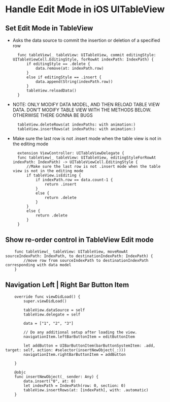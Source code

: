 # Handle Edit Mode in iOS UITableView

## Set Edit Mode in TableView
- Asks the data source to commit the insertion or deletion of a specified row
        
        func tableView(_ tableView: UITableView, commit editingStyle: UITableViewCell.EditingStyle, forRowAt indexPath: IndexPath) {
            if editingStyle == .delete {
                data.remove(at: indexPath.row)
            }
            else if editingStyle == .insert {
                data.append(String(indexPath.row))
            }
            tableView.reloadData()
        }

- NOTE: ONLY MODIFY DATA MODEL, AND THEN RELOAD TABLE VIEW DATA. DON’T MODIFY TABLE VIEW WITH THE METHODS BELOW. OTHERWISE THERE GONNA BE BUGS
        
        tableView.deleteRows(at indexPaths: with animation:)
        tableView.insertRows(at indexPaths: with animation:)

- Make sure the last row is not .insert mode when the table view is not in the editing mode
        
        extension ViewController: UITableViewDelegate {
        func tableView(_ tableView: UITableView, editingStyleForRowAt indexPath: IndexPath) -> UITableViewCell.EditingStyle {
            //Make sure the last row is not .insert mode when the table view is not in the editing mode
            if tableView.isEditing {
                if indexPath.row == data.count-1 {
                    return .insert
                }
                else {
                    return .delete
                }
            }
            else {
                return .delete
            }
        }

## Show re-order control in TableView Edit mode
        
        func tableView(_ tableView: UITableView, moveRowAt sourceIndexPath: IndexPath, to destinationIndexPath: IndexPath) {
            //move row from sourceIndexPath to destinationIndexPath corresponding with data model
        }

## Navigation Left | Right Bar Button Item
        
        override func viewDidLoad() {
            super.viewDidLoad()
            
            tableView.dataSource = self
            tableView.delegate = self
            
            data = ["1", "2", "3"]
            
            // Do any additional setup after loading the view.
            navigationItem.leftBarButtonItem = editButtonItem

            let addButton = UIBarButtonItem(barButtonSystemItem: .add, target: self, action: #selector(insertNewObject(_:)))
            navigationItem.rightBarButtonItem = addButton
            
        }
        
        @objc
        func insertNewObject(_ sender: Any) {
            data.insert("0", at: 0)
            let indexPath = IndexPath(row: 0, section: 0)
            tableView.insertRows(at: [indexPath], with: .automatic)
        }

